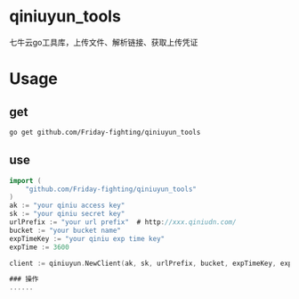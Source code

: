# qiniuyun_tools
七牛云go工具库，上传文件、解析链接、获取上传凭证


# Usage

## get
```bash
go get github.com/Friday-fighting/qiniuyun_tools
```

## use
```go
import (
    "github.com/Friday-fighting/qiniuyun_tools"
)
ak := "your qiniu access key"
sk := "your qiniu secret key"
urlPrefix := "your url prefix"  # http://xxx.qiniudn.com/
bucket := "your bucket name"
expTimeKey := "your qiniu exp time key"
expTime := 3600

client := qiniuyun.NewClient(ak, sk, urlPrefix, bucket, expTimeKey, expTime)

### 操作
......

```